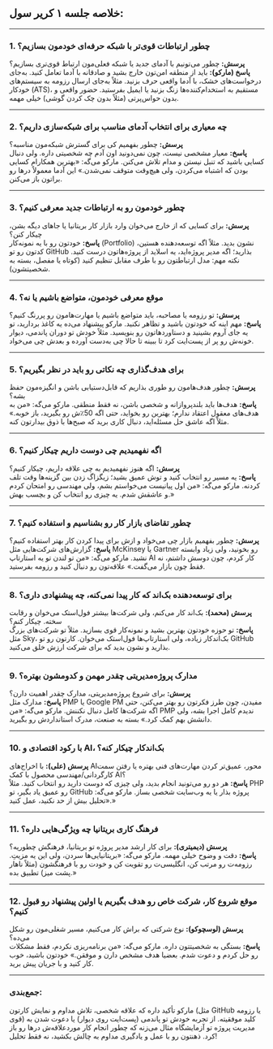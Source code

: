 ## خلاصه جلسه ۱ کریر سول:

---

### 1. چطور ارتباطات قوی‌تر با شبکه حرفه‌ای خودمون بسازیم؟
**پرسش:** چطور می‌تونیم با آدمای جدید یا شبکه فعلی‌مون ارتباط قوی‌تری بسازیم؟  
**پاسخ (مارکو):** باید از منطقه امن‌تون خارج بشید و صادقانه با آدما تعامل کنید. به‌جای درخواست‌های خشک، با آدما واقعی حرف بزنید. مثلاً به‌جای ارسال رزومه به سیستم‌های خودکار (ATS)، مستقیم به استخدام‌کننده‌ها زنگ بزنید یا ایمیل بفرستید. حضور واقعی و بدون حواس‌پرتی (مثلاً بدون چک کردن گوشی) خیلی مهمه.

---

### 2. چه معیاری برای انتخاب آدمای مناسب برای شبکه‌سازی داریم؟  
**پرسش:** چطور بفهمیم کی برای گسترش شبکه‌مون مناسبه؟  
**پاسخ:** معیار مشخصی نیست، چون نمی‌دونید اون آدم چه شخصیتی داره. ولی دنبال کسایی باشید که تنبل نیستن و مدام تلاش می‌کنن. مارکو می‌گه: «بهترین همکارام کسایی بودن که اشتباه می‌کردن، ولی هیچ‌وقت متوقف نمی‌شدن.» این آدما معمولاً درها رو براتون باز می‌کنن.

---

### 3. چطور خودمون رو به ارتباطات جدید معرفی کنیم؟  
**پرسش:** برای کسایی که از خارج می‌خوان وارد بازار کار بریتانیا یا جاهای دیگه بشن، چیکار کنن؟  
**پاسخ:** خودتون رو با یه نمونه‌کار (Portfolio) نشون بدید. مثلاً اگه توسعه‌دهنده هستین، کدتون رو تو GitHub بذارید؛ اگه مدیر پروژه‌اید، یه اسلاید از پروژه‌هاتون درست کنید. نکته مهم: مدل ارتباطتون رو با طرف مقابل تنظیم کنید (کوتاه یا مفصل، بسته به شخصیتشون).

---

### 4. موقع معرفی خودمون، متواضع باشیم یا نه؟  
**پرسش:** تو رزومه یا مصاحبه، باید متواضع باشیم یا مهارت‌هامون رو پررنگ کنیم؟  
**پاسخ:** مهم اینه که خودتون باشید و تظاهر نکنید. مارکو پیشنهاد می‌ده یه کاغذ بردارید، تو یه جای آروم بشینید و دستاوردهاتون رو بنویسید. مثلاً خودش تو دوران پاندمی، دیوار خونه‌ش رو پر از پست‌ایت کرد تا ببینه تا حالا چی به‌دست آورده و بعدش چی می‌خواد.

---

### 5. برای هدف‌گذاری چه نکاتی رو باید در نظر بگیریم؟  
**پرسش:** چطور هدف‌هامون رو طوری بذاریم که قابل‌دستیابی باشن و انگیزه‌مون حفظ بشه؟  
**پاسخ:** هدف‌ها باید بلندپروازانه و شخصی باشن، نه فقط منطقی. مارکو می‌گه: «من به هدف‌های معقول اعتقاد ندارم؛ بهترین رو بخواید، حتی اگه 50٪‌ش رو بگیرید، باز خوبه.» مثلاً اگه عاشق حل مسئله‌اید، دنبال کاری برید که صبح‌ها با ذوق بیدارتون کنه.

---

### 6. اگه نفهمیدیم چی دوست داریم چیکار کنیم؟  
**پرسش:** اگه هنوز نفهمیدیم به چی علاقه داریم، چیکار کنیم؟  
**پاسخ:** یه مسیر رو انتخاب کنید و توش عمیق بشید؛ زیگزاگ زدن بین گزینه‌ها وقت تلف کردنه. مارکو می‌گه: «من اول پیانیست می‌خواستم بشم، ولی مهندسی رو امتحان کردم و عاشقش شدم. یه چیزی رو انتخاب کن و بچسب بهش.»

---

### 7. چطور تقاضای بازار کار رو بشناسیم و استفاده کنیم؟  
**پرسش:** چطور بفهمیم بازار چی می‌خواد و ازش برای پیدا کردن کار بهتر استفاده کنیم؟  
**پاسخ:** گزارش‌های شرکت‌هایی مثل McKinsey یا Gartner رو بخونید، ولی زیاد وابسته نشید. مارکو می‌گه: «من تو لندن تو یه استارتاپ AI کار کردم، چون دوسش داشتم، نه فقط چون بازار می‌گفت.» علاقه‌تون رو دنبال کنید و رزومه بفرستید.

---

### 8. برای توسعه‌دهنده بک‌اند که کار پیدا نمی‌کنه، چه پیشنهادی داری؟  
**پرسش (محمد):** بک‌اند کار می‌کنم، ولی شرکت‌ها بیشتر فول‌استک می‌خوان و رقابت سخته. چیکار کنم؟  
**پاسخ:** تو حوزه خودتون بهترین بشید و نمونه‌کار قوی بسازید. مثلاً تو شرکت‌های بزرگ مثل Sky، بک‌اندکار زیاده، ولی استارتاپ‌ها فول‌استک می‌خوان. کارتون رو تو GitHub بذارید و نشون بدید که برای شرکت ارزش خلق می‌کنید.

---

### 9. مدارک پروژه‌مدیریتی چقدر مهمن و کدومشون بهتره؟  
**پرسش:** برای شروع پروژه‌مدیریتی، مدارک چقدر اهمیت دارن؟  
**پاسخ:** مدارک مثل PMP یا Google PM مفیدن، چون طرز فکرتون رو بهتر می‌کنن، حتی اگه شرکت‌ها کامل دنبال نکننش. مارکو می‌گه: «من PMP ندیدم کامل اجرا بشه، ولی دانشش بهم کمک کرد.» بسته به صنعت، مدرک استانداردش رو بگیرید.

---

### 10. با رکود اقتصادی و AI، بک‌اندکار چیکار کنه؟  
**پرسش (علی):** با اخراج‌های AIمحور، عمیق‌تر کردن مهارت‌های فنی بهتره یا رفتن سمت کارگردانی/مهندسی محصول با کمک AI؟  
**پاسخ:** هر دو رو می‌تونید انجام بدید، ولی چیزی که دوست دارید رو انتخاب کنید. مثلاً PHP رو عمیق یاد بگیر، تو GitHub پروژه بذار یا یه وب‌سایت شخصی بساز. مارکو می‌گه: «تحلیل بیش از حد نکنید، عمل کنید.»

---

### 11. فرهنگ کاری بریتانیا چه ویژگی‌هایی داره؟  
**پرسش (دیمیتری):** برای کار ارشد مدیر پروژه تو بریتانیا، فرهنگش چطوریه؟  
**پاسخ:** دقت و وضوح خیلی مهمه. مارکو می‌گه: «بریتانیایی‌ها سردن، ولی این یه مزیتِ. رزومه‌ت رو مرتب کن، انگلیسی‌ت رو تقویت کن و خودت رو با فرهنگشون (مثلاً ناهار پشت میز) تطبیق بده.»

---

### 12. موقع شروع کار، شرکت خاص رو هدف بگیریم یا اولین پیشنهاد رو قبول کنیم؟  
**پرسش (لوسچوکو):** نوع شرکتی که براش کار می‌کنیم، مسیر شغلی‌مون رو شکل می‌ده؟  
**پاسخ:** بستگی به شخصیتتون داره. مارکو می‌گه: «من برنامه‌ریزی نکردم، فقط مشکلات رو حل کردم و دعوت شدم. بعضیا هدف مشخص دارن و موفقن.» خودتون باشید، خوب کار کنید و با جریان پیش برید.

---

### جمع‌بندی:
مارکو تأکید داره که علاقه شخصی، تلاش مداوم و نمایش کارتون (مثل GitHub یا رزومه قوی) کلید موفقیته. از تجربه خودش تو پاندمی (پست‌ایت روی دیوار) یا دعوت شدن به مدیریت پروژه تو آزمایشگاه مثال می‌زنه که چطور انجام کار موردعلاقه‌ش درها رو باز کرد. ذهنتون رو با عمل و یادگیری مداوم به چالش بکشید، نه فقط تحلیل!
